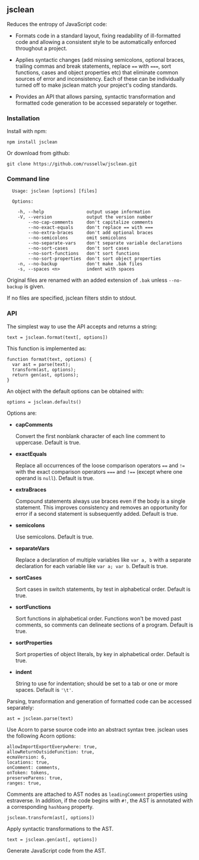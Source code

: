 ## jsclean

Reduces the entropy of JavaScript code:

- Formats code in a standard layout, fixing readability of ill-formatted code and allowing a consistent style to be automatically enforced throughout a project.

- Applies syntactic changes (add missing semicolons, optional braces, trailing commas and break statements, replace `==` with `===`, sort functions, cases and object properties etc) that eliminate common sources of error and inconsistency. Each of these can be individually turned off to make jsclean match your project's coding standards.

- Provides an API that allows parsing, syntactic transformation and formatted code generation to be accessed separately or together.

### Installation

Install with npm:

```
npm install jsclean
```

Or download from github:

```
git clone https://github.com/russellw/jsclean.git
```

### Command line

```
  Usage: jsclean [options] [files]

  Options:

    -h, --help                output usage information
    -V, --version             output the version number
        --no-cap-comments     don't capitalize comments
        --no-exact-equals     don't replace == with ===
        --no-extra-braces     don't add optional braces
        --no-semicolons       omit semicolons
        --no-separate-vars    don't separate variable declarations
        --no-sort-cases       don't sort cases
        --no-sort-functions   don't sort functions
        --no-sort-properties  don't sort object properties
    -n, --no-backup           don't make .bak files
    -s, --spaces <n>          indent with spaces
```

Original files are renamed with an added extension of `.bak` unless `--no-backup` is given.

If no files are specified, jsclean filters stdin to stdout.

### API

The simplest way to use the API accepts and returns a string:

```
text = jsclean.format(text[, options])
```

This function is implemented as:

```
function format(text, options) {
  var ast = parse(text);
  transform(ast, options);
  return gen(ast, options);
}
```

An object with the default options can be obtained with:

```
options = jsclean.defaults()
```

Options are:

- **capComments**

	Convert the first nonblank character of each line comment to uppercase. Default is true.

- **exactEquals**

	Replace all occurrences of the loose comparison operators `==` and `!=` with the exact comparison operators `===` and `!==` (except where one operand is `null`). Default is true.

- **extraBraces**

	Compound statements always use braces even if the body is a single statement. This improves consistency and removes an opportunity for error if a second statement is subsequently added. Default is true.

- **semicolons**

	Use semicolons. Default is true.

- **separateVars**

	Replace a declaration of multiple variables like `var a, b` with a separate declaration for each variable like `var a; var b`. Default is true.

- **sortCases**

	Sort cases in switch statements, by test in alphabetical order. Default is true.

- **sortFunctions**

	Sort functions in alphabetical order. Functions won't be moved past comments, so comments can delineate sections of a program. Default is true.

- **sortProperties**

	Sort properties of object literals, by key in alphabetical order. Default is true.

- **indent**

	String to use for indentation; should be set to a tab or one or more spaces. Default is `'\t'`.

Parsing, transformation and generation of formatted code can be accessed separately:

```
ast = jsclean.parse(text)
```

Use Acorn to parse source code into an abstract syntax tree. jsclean uses the following Acorn options:

```
allowImportExportEverywhere: true,
allowReturnOutsideFunction: true,
ecmaVersion: 6,
locations: true,
onComment: comments,
onToken: tokens,
preserveParens: true,
ranges: true,
```

Comments are attached to AST nodes as `leadingComment` properties using estraverse. In addition, if the code begins with `#!`, the AST is annotated with a corresponding `hashbang` property.

```
jsclean.transform(ast[, options])
```

Apply syntactic transformations to the AST.

```
text = jsclean.gen(ast[, options])
```

Generate JavaScript code from the AST.
